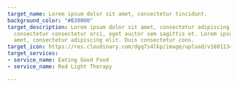 ```yaml
---
target_name: Lorem ipsum dolor sit amet, consectetur tincidunt.
background_color: "#B30000"
target_description: Lorem ipsum dolor sit amet, consectetur adipiscing elit. Duis
  consectetur consectetur orci, eget auctor sem sagittis et. Lorem ipsum dolor sit
  amet, consectetur adipiscing elit. Duis consectetur cons.
target_icon: https://res.cloudinary.com/dgq7s4lkp/image/upload/v1601134695/uploads_dev/chat_gcwrbb.png
target_services:
- service_name: Eating Good Food
- service_name: Red Light Therapy

---
```

